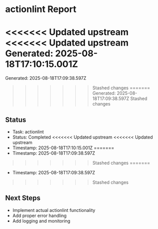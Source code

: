 # actionlint Report

<<<<<<< Updated upstream
<<<<<<< Updated upstream
Generated: 2025-08-18T17:10:15.001Z
=======
Generated: 2025-08-18T17:09:38.597Z
>>>>>>> Stashed changes
=======
Generated: 2025-08-18T17:09:38.597Z
>>>>>>> Stashed changes

## Status
- Task: actionlint
- Status: Completed
<<<<<<< Updated upstream
<<<<<<< Updated upstream
- Timestamp: 2025-08-18T17:10:15.001Z
=======
- Timestamp: 2025-08-18T17:09:38.597Z
>>>>>>> Stashed changes
=======
- Timestamp: 2025-08-18T17:09:38.597Z
>>>>>>> Stashed changes

## Next Steps
- Implement actual actionlint functionality
- Add proper error handling
- Add logging and monitoring
